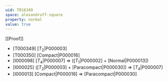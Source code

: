 ```yaml
---
uid: T016349
space: alexandroff-square
property: normal
value: true
---
```

[[Proof]]

* [T000349] [$T_2$|P000003]
* [T000350] [Compact|P000016]
* [I000098] [$T_4$|P000007] => ([$T_1$|P000002] + [Normal|P000013])
* [I000025] ([$T_2$|P000003] + [Paracompact|P000030]) => [$T_4$|P000007]
* [I000013] [Compact|P000016] => [Paracompact|P000030]

